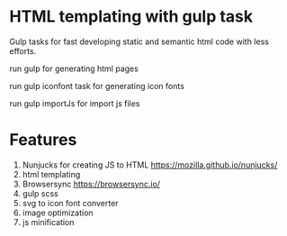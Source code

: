 # HTML templating with gulp task
Gulp tasks for fast developing static and semantic html code with less efforts.

run gulp for generating html pages

run gulp iconfont task for generating icon fonts

run gulp importJs for import js files


# Features
1. Nunjucks for creating JS to HTML https://mozilla.github.io/nunjucks/
2. html templating
3. Browsersync https://browsersync.io/
4. gulp scss
5. svg to icon font converter
6. image optimization 
7. js minification
